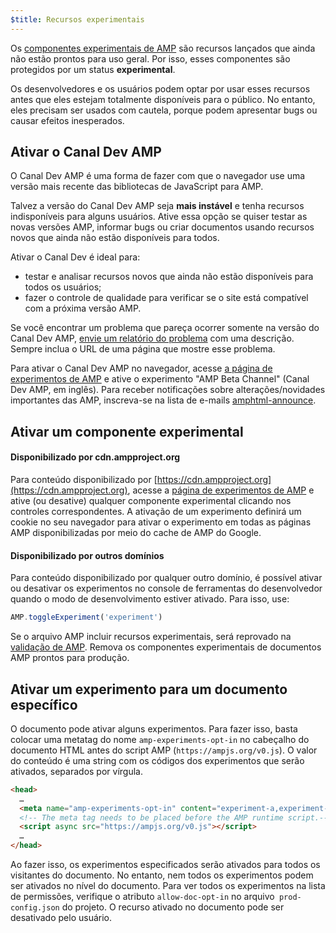 ```yaml
---
$title: Recursos experimentais
---
```


Os [componentes experimentais de AMP](https://github.com/ampproject/amphtml/tree/main/tools/experiments)
são recursos lançados que ainda não estão prontos para uso geral. Por isso, esses componentes são protegidos por um status **experimental**.

Os desenvolvedores e os usuários podem optar por usar esses recursos antes que eles estejam totalmente disponíveis para o público.
No entanto, eles precisam ser usados com cautela, porque podem apresentar bugs ou causar efeitos inesperados.

## Ativar o Canal Dev AMP

O Canal Dev AMP é uma forma de fazer com que o navegador use uma versão mais recente das bibliotecas de JavaScript para AMP.

Talvez a versão do Canal Dev AMP seja **mais instável** e tenha recursos indisponíveis para alguns usuários. Ative essa opção se quiser testar as novas versões AMP, informar bugs ou criar documentos usando recursos novos que ainda não estão disponíveis para todos.

Ativar o Canal Dev é ideal para:

- testar e analisar recursos novos que ainda não estão disponíveis para todos os usuários;
- fazer o controle de qualidade para verificar se o site está compatível com a próxima versão AMP.

Se você encontrar um problema que pareça ocorrer somente na versão do Canal Dev AMP, [envie um relatório do problema](https://github.com/ampproject/amphtml/issues/new) com uma descrição. Sempre inclua o URL de uma página que mostre esse problema.

Para ativar o Canal Dev AMP no navegador, acesse [a página de experimentos de AMP](https://ampjs.org/experiments.html) e ative o experimento "AMP Beta Channel" (Canal Dev AMP, em inglês). Para receber notificações sobre alterações/novidades importantes das AMP, inscreva-se na lista de e-mails [amphtml-announce](https://groups.google.com/forum/#!forum/amphtml-announce).

## Ativar um componente experimental

#### Disponibilizado por cdn.ampproject.org

Para conteúdo disponibilizado por [https://cdn.ampproject.org](https://cdn.ampproject.org), 
acesse a [página de experimentos de AMP](https://ampjs.org/experiments.html)
e ative (ou desative) qualquer componente experimental clicando nos controles correspondentes. A ativação de um experimento definirá um cookie no seu navegador para ativar o experimento em todas as páginas AMP disponibilizadas por meio do cache de AMP do Google.

#### Disponibilizado por outros domínios

Para conteúdo disponibilizado por qualquer outro domínio, é possível ativar ou desativar os experimentos no console de ferramentas do desenvolvedor quando o modo de desenvolvimento estiver ativado. Para isso, use:

```js
AMP.toggleExperiment('experiment')
```

Se o arquivo AMP incluir recursos experimentais, será reprovado na
[validação de AMP](validation-workflow/validate_amp.md).
Remova os componentes experimentais de documentos AMP prontos para produção.

## Ativar um experimento para um documento específico

O documento pode ativar alguns experimentos. Para fazer isso, basta colocar uma metatag do nome `amp-experiments-opt-in` no cabeçalho do documento HTML antes do script AMP (`https://ampjs.org/v0.js`). O valor do conteúdo é uma string com os códigos dos experimentos que serão ativados, separados por vírgula.

```html
<head>
  …
  <meta name="amp-experiments-opt-in" content="experiment-a,experiment-b">
  <!-- The meta tag needs to be placed before the AMP runtime script.-->
  <script async src="https://ampjs.org/v0.js"></script>
  …
</head>
```

Ao fazer isso, os experimentos especificados serão ativados para todos os visitantes do documento. No entanto, nem todos os experimentos podem ser ativados no nível do documento. Para ver todos os experimentos na lista de permissões, verifique o atributo `allow-doc-opt-in` no arquivo` prod-config.json` do projeto. O recurso ativado no documento pode ser desativado pelo usuário.
 
